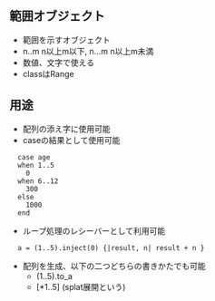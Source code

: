 ## 範囲オブジェクト
- 範囲を示すオブジェクト
- n..m n以上m以下, n...m n以上m未満
- 数値、文字で使える
- classはRange

## 用途
- 配列の添え字に使用可能
- caseの結果として使用可能
```
  case age
  when 1..5
    0
  when 6..12
    300
  else
    1000
  end
```
- ループ処理のレシーバーとして利用可能
```
  a = (1..5).inject(0) {|result, n| result + n }
```
- 配列を生成、以下の二つどちらの書きかたでも可能
  - (1..5).to_a
  - [*1..5] (splat展開という)
